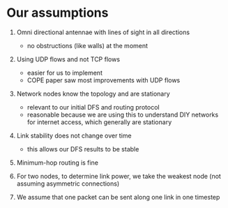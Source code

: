 # Our assumptions

1. Omni directional antennae with lines of sight in all directions
    * no obstructions (like walls) at the moment

2. Using UDP flows and not TCP flows
    * easier for us to implement
    * COPE paper saw most improvements with UDP flows

3. Network nodes know the topology and are stationary
    * relevant to our initial DFS and routing protocol
    * reasonable because we are using this to understand DIY networks for internet access, which generally are stationary

4. Link stability does not change over time
    * this allows our DFS results to be stable

5. Minimum-hop routing is fine

6. For two nodes, to determine link power, we take the weakest node (not assuming asymmetric connections)

7. We assume that one packet can be sent along one link in one timestep

